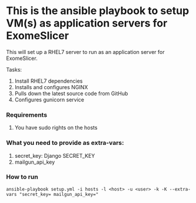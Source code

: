 # This is the ansible playbook to setup VM(s) as application servers for ExomeSlicer

This will set up a RHEL7 server to run as an application server for ExomeSlicer.

Tasks:
1. Install RHEL7 dependencies
1. Installs and configures NGINX
1. Pulls down the latest source code from GitHub
1. Configures gunicorn service

### Requirements

1. You have sudo rights on the hosts

### What you need to provide as extra-vars:

1. secret_key: Django SECRET_KEY
1. mailgun_api_key

### How to run

```
ansible-playbook setup.yml -i hosts -l <host> -u <user> -k -K --extra-vars "secret_key= mailgun_api_key="
```
